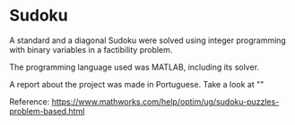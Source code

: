 # Sudoku

A standard and a diagonal Sudoku were solved using integer programming with binary variables in a factibility problem.

The programming language used was MATLAB, including its solver.

A report about the project was made in Portuguese. Take a look at ""

Reference: https://www.mathworks.com/help/optim/ug/sudoku-puzzles-problem-based.html
